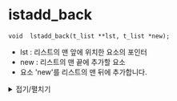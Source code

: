 # istadd_back
```
void  lstadd_back(t_list **lst, t_list *new);
```
- lst : 리스트의 맨 앞에 위치한 요소의 포인터
- new : 리스트의 맨 끝에 추가할 요소
- 요소 'new'를 리스트의 맨 뒤에 추가합니다.


<details markdown="1">
<summary>접기/펼치기</summary>
<!--summary 아래 빈칸 공백 두고 내용을 적는공간-->

```
{
	t_list *last;

	if (lst == NULL || new == NULL)  // 예외처리
		return ;
	if (*lst != NULL) /
	{
		last = ft_lstlast(*lst);
		last->next = new;
	}
	else
		*lst = new;
}
```
</details>
